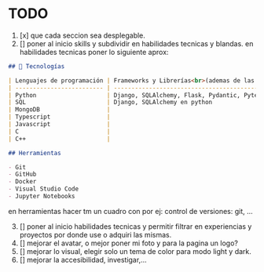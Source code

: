 # TODO

1. [x] que cada seccion sea desplegable.
2. [] poner al inicio skills y subdividir en habilidades tecnicas y blandas. en habilidades tecnicas poner lo siguiente aprox:

```markdown
## 🚀 Tecnologías

| Lenguajes de programación | Frameworks y Librerías<br>(ademas de las estandar)   |
| ------------------------- | ---------------------------------------------------- |
| Python                    | Django, SQLAlchemy, Flask, Pydantic, Pytest, FastAPI |
| SQL                       | Django, SQLAlchemy en python                         |
| MongoDB                   |                                                      |
| Typescript                |                                                      |
| Javascript                |                                                      |
| C                         |                                                      |
| C++                       |                                                      |

## Herramientas

- Git
- GitHub
- Docker
- Visual Studio Code
- Jupyter Notebooks
```
en herramientas hacer tm un cuadro con por ej:
control de versiones: git, ...

3. [] poner al inicio habilidades tecnicas y permitir filtrar en experiencias y proyectos por donde use o adquiri las mismas.
4. [] mejorar el avatar, o mejor poner mi foto y para la pagina un logo?
5. [] mejorar lo visual, elegir solo un tema de color para modo light y dark.
6. [] mejorar la accesibilidad, investigar,...
